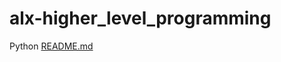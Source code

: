 # alx-higher_level_programming
Python
[README.md](https://github.com/Abex23/alx-higher_level_programming/files/9035275/README.md)
